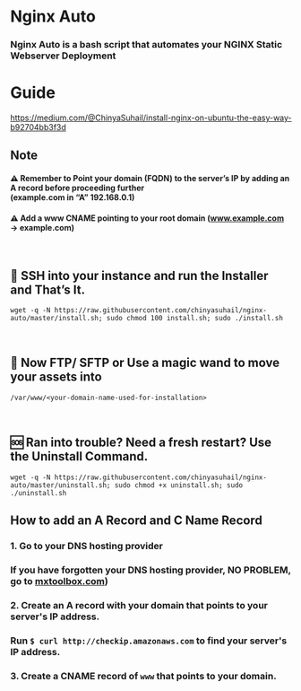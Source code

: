 # Nginx Auto
### Nginx Auto is a bash script that automates your NGINX Static Webserver Deployment

# Guide

https://medium.com/@ChinyaSuhail/install-nginx-on-ubuntu-the-easy-way-b92704bb3f3d


## Note
#### ⚠️ Remember to Point your domain (FQDN) to the server’s IP by adding an A record before proceeding further <br/> (example.com in “A” 192.168.0.1)

#### ⚠️ Add a www CNAME pointing to your root domain (www.example.com → example.com)

&thinsp;

## 🙌 SSH into your instance and run the Installer and That’s It.

```
wget -q -N https://raw.githubusercontent.com/chinyasuhail/nginx-auto/master/install.sh; sudo chmod 100 install.sh; sudo ./install.sh
```
&thinsp;

## 🧙 Now FTP/ SFTP or Use a magic wand to move your assets into

```
/var/www/<your-domain-name-used-for-installation>
```

&thinsp;

## 🆘 Ran into trouble? Need a fresh restart? Use the Uninstall Command.

```
wget -q -N https://raw.githubusercontent.com/chinyasuhail/nginx-auto/master/uninstall.sh; sudo chmod +x uninstall.sh; sudo ./uninstall.sh
```

## How to add an A Record and C Name Record

### 1. Go to your DNS hosting provider
### If you have forgotten your DNS hosting provider, NO PROBLEM, go to [mxtoolbox.com](https://mxtoolbox.com))


### 2. Create an A record with your domain that points to your server's IP address.
### Run `$ curl http://checkip.amazonaws.com` to find your server's IP address.

### 3. Create a CNAME record of `www` that points to your domain.